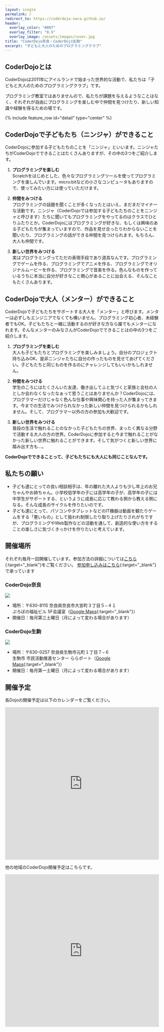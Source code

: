 ```yaml
---
layout: single
permalink: /
redirect_to: https://coderdojo-nara.github.io/
header:
  overlay_color: "#00f"
  overlay_filter: "0.5"
  overlay_image: /assets/images/cover.jpg
title: "CoderDojo奈良・CoderDojo生駒"
excerpt: "子どもと大人のためのプログラミングクラブ"
---
```

## CoderDojoとは
CoderDojoは2011年にアイルランドで始まった世界的な活動で、私たちは「子どもと大人のためのプログラミングクラブ」です。

プログラミング教室ではありませんので、私たちが課題を与えるようなことはなく、それぞれが自由にプログラミングを楽しむ中で仲間を見つけたり、新しい知識や経験を得るための場です。

{% include feature_row id="detail" type="center" %}
## CoderDojoで子どもたち（ニンジャ）ができること
CoderDojoに参加する子どもたちのことを「ニンジャ」といいます。ニンジャたちがCoderDojoでできることはたくさんありますが、その中の3つをご紹介します。

1. **プログラミングを楽しむ**  
Scratchをはじめとした、色々なプログラミングツールを使ってプログラミングを楽しんでいます。micro:bitなどの小さなコンピュータもありますので、使ってみたい方には使っていただけます。

2. **仲間をみつける**  
プログラミングの話題を聞くことが多くなったとはいえ、まだまだマイナーな活動です。ニンジャ（CoderDojoでは参加する子どもたちのことをニンジャと呼びます）たちに聞いてもプログラミングをやってるのはクラスでひとりふたりとか。CoderDojoにはプログラミングが好きな、もしくは興味のある子どもたちが集まっていますので、作品を見せ合ったりわからないことを聞いたり、プログラミングの話ができる仲間を見つけられます。もちろん、大人も仲間です。

3. **新しい世界をみつける**  
実はプログラミングってただの表現手段であり道具なんです。プログラミングでゲームを作る、プログラミングでアニメを作る、プログラミングでオリジナルムービーを作る、プログラミングで音楽を作る。色んなものを作っているうちに本当に自分が好きなこと関心があることに出会える、そんなこともたくさんあります。

## CoderDojoで大人（メンター）ができること
CoderDojoで子どもたちをサポートする大人を「メンター」と呼びます。メンターは必ずしもエンジニアでなくても構いません、プログラミング初心者、未経験者でもOK。子どもたちと一緒に活動するのが好きな方なら誰でもメンターになれます。そんなメンターのみなさんがCoderDojoでできることはの中の3つをご紹介します。

1. **プログラミングを楽しむ**  
大人も子どもたちとプログラミングを楽しみましょう。自分のプロジェクト持ち込みOK、是非ニンジャたちに自分の作ったものを見せてあげてください。子どもたちと同じものを作るのにチャレンジしてもいいかもしれません。

2. **仲間をみつける**  
学生のころにはたくさんいた友達、働き出してふと気づくと家族と会社の人としか会わなくなったなぁって思うことはありませんか？CoderDojoには、プログラマーだけじゃなく色んな仕事や興味関心を持った人が集まってきます。今までの生活でみつけられなかった新しい仲間を見つけられるかもしれません。そして、プログラマー以外の方の参加も大歓迎です。

3. **新しい世界をみつける**  
普段の生活で触れることのなかった子どもたちの世界、まったく異なる分野で活動する大人の方の世界。CoderDojoに参加すると今まで触れることがなかった新しい世界に触れることができます。そして気がつくと新しい世界に踏み出す方も...。

**CoderDojoでできることって、子どもたちにも大人にも同じことなんです。**
## 私たちの願い
- 子ども達にとっての良い相談相手は、年の離れた大人よりも少し年上のお兄ちゃんやお姉ちゃん。小学校低学年の子には高学年の子が、高学年の子には中学生がサポートする、というように成長に応じて教わる側から教える側になる。そんな成長のサイクルを作りたいのです。
- 子ども達にとって、パソコンやタブレットなどのIT機器は動画を観たりゲームをする「悪いもの」として扱われ制限したり取り上げたりされがちですが、プログラミングやWeb製作などの活動を通して、創造的な使い方をすることの楽しさに気づくきっかけを作りたいと考えています。

## 開催場所
それぞれ毎月一回開催しています。参加方法の詳細については[こちら](/join/){:target="_blank"}をご覧ください。
[参加申し込みはこちら](https://coderdojo-nara-ikoma.connpass.com/){:target="_blank"}で承っています
### CoderDojo奈良
![](/assets/images/icon/NARA_black_white.png)
- 場所：〒630-8115 奈良県奈良市大宮町３丁目５−４１<br>ぷろぼの福祉ビル 5F会議室（[Google Maps](https://goo.gl/maps/6o8AhhvTSzvU7APi7){:target="_blank"}）
- 開催日：毎月第三土曜日（月によって変わる場合があります）
### CoderDojo生駒
![](/assets/images/icon/IKOMA_green.png)
- 場所：〒630-0257 奈良県生駒市元町１丁目７−６<br>生駒市 市民活動推進センター ららポート（[Google Maps](https://goo.gl/maps/6SxZnQfwDqD6YhH19){:target="_blank"}）
- 開催日：毎月第一土曜日（月によって変わる場合があります）

## 開催予定
各Dojoの開催予定は以下のカレンダーをご覧ください。
<iframe src="https://calendar.google.com/calendar/b/2/embed?showTitle=0&amp;showNav=0&amp;showDate=0&amp;showPrint=0&amp;showTabs=0&amp;showCalendars=0&amp;mode=AGENDA&amp;height=600&amp;wkst=1&amp;bgcolor=%23FFFFFF&amp;src=nara.jp%40coderdojo.com&amp;color=%231B887A&amp;ctz=Asia%2FTokyo" style="border-width:0" width="100%" height="500" frameborder="0" scrolling="no"></iframe>

他の地域のCoderDojo開催予定はこちらです。
<iframe src="https://calendar.google.com/calendar/embed?showTitle=0&amp;showDate=0&amp;showPrint=0&amp;showTabs=0&amp;showCalendars=0&amp;showTz=0&amp;height=600&amp;wkst=1&amp;bgcolor=%23FFFFFF&amp;src=0ap865g5sqqktm38hjci4g8d44%40group.calendar.google.com&amp;color=%23865A5A&amp;ctz=Asia%2FTokyo" style="border-width:0" width="100%" height="500" frameborder="0" scrolling="no"></iframe>
